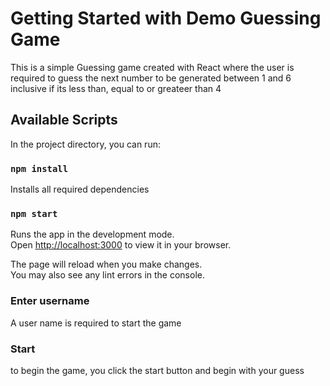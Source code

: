 # Getting Started with Demo Guessing Game

This is a simple Guessing game created with React where the user is required to guess the next number to be generated between 1 and 6 inclusive if its less than, equal to or greateer than 4


<!-- This project was bootstrapped with [Create React App](https://github.com/facebook/create-react-app). -->

## Available Scripts

In the project directory, you can run:

### `npm install`

Installs all required dependencies

### `npm start`

Runs the app in the development mode.\
Open [http://localhost:3000](http://localhost:3000) to view it in your browser.

The page will reload when you make changes.\
You may also see any lint errors in the console.

### Enter username
A user name is required to start the game

### Start
to begin the game, you click the start button and begin with your guess